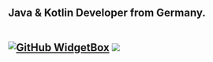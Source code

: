 <h2>Java & Kotlin Developer from Germany.<br><br>

[![GitHub WidgetBox](https://github-widgetbox.vercel.app/api/profile?username=TheBjoRedCraft&data=followers,repositories,stars,commits&theme=nautilus)](https://github.com/thebjoredcraft)
[![](https://github-readme-stats.vercel.app/api/wakatime?username=TheBjoRedCraft&theme=tokyonight&layout=compact&langs_count=8&hide_title=true&hide_border=true&border_radius=10)](https://github.com/TheBjoRedCraft)

